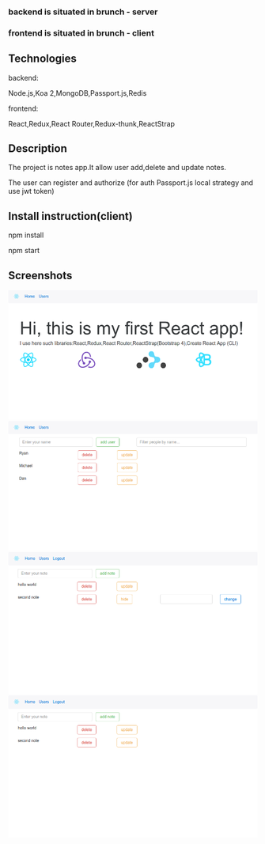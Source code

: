 <h3>backend is situated in brunch - server</h3>
<h3>frontend is situated in brunch - client</h3>
<h2>Technologies</h2>
<p>backend:</p>
<p>Node.js,Koa 2,MongoDB,Passport.js,Redis</p>
<p>frontend:</p>
<p>React,Redux,React Router,Redux-thunk,ReactStrap</p>
<h2>Description</h2>
<p>The project is notes app.It allow user add,delete and update notes.</p>
<p>The user can register and authorize (for auth Passport.js local strategy and use jwt token)</p>
<h2>Install instruction(client)</h2>
<p>npm install</p>
<p>npm start</p>
<h2>Screenshots</h2>
<img src="screen1.png" />
<img src="screen2.png" />
<img src="screen3.png" />
<img src="screen4.png" />
